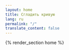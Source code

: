 ```yaml
---
layout: home
title: Сгладить кривую
lang: ru
permalink: "/"
translate_content: false
---
```



{% render_section home %}
